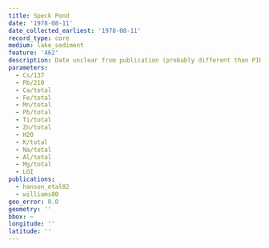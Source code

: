 ```yaml
---
title: Speck Pond
date: '1978-08-11'
date_collected_earliest: '1978-08-11'
record_type: core
medium: lake_sediment
feature: '462'
description: Date unclear from publication (probably different than PIRLA core)
parameters:
  - Cs/137
  - Pb/210
  - Ca/total
  - Fe/total
  - Mn/total
  - Pb/total
  - Ti/total
  - Zn/total
  - H2O
  - K/total
  - Na/total
  - Al/total
  - Mg/total
  - LOI
publications:
  - hanson_etal82
  - williams80
geo_error: 0.0
geometry: ''
bbox: ~
longitude: ''
latitude: ''
---
```

